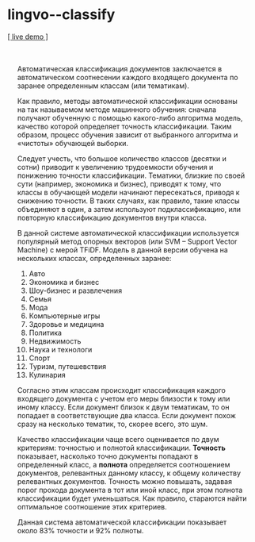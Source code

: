 # lingvo--classify

<a target="_blank" href="http://cls.apphb.com/index.html">[ live demo ]</a>

<div style="padding: 20px">
                        <p>
                        Автоматическая классификация документов заключается в автоматическом соотнесении каждого входящего документа 
						по заранее определенным классам (или тематикам).
                        </p>
                        <p>
                        Как правило, методы автоматической классификации основаны на так называемом методе машинного обучения: 
						сначала получают обученную с помощью какого-либо алгоритма модель, качество которой определяет точность 
						классификации. Таким образом, процесс обучения зависит от выбранного алгоритма и «чистоты» обучающей выборки.
                        </p>
                        <p>
                        Следует учесть, что большое количество классов (десятки и сотни) приводит к увеличению трудоемкости обучения и 
						понижению точности классификации. Тематики, близкие по своей сути (например, экономика и бизнес), 
						приводят к тому, что классы в обучающей модели начинают пересекаться, приводя к снижению точности. 
						В таких случаях, как правило, такие классы объединяют в один, а затем используют подклассификацию,
						или повторную классификацию документов внутри класса.
                        </p>
                        <p>
                        В данной системе автоматической классификации используется популярный метод опорных векторов (или SVM – Support Vector Machine) с мерой TFiDF.  Модель в данной версии обучена на нескольких классах, определенных заранее:
                        <ol>
                            <li>Авто</li>
                            <li>Экономика и бизнес</li>
                            <li>Шоу-бизнес и развлечения</li>
                            <li>Семья</li>
                            <li>Мода</li>
                            <li>Компьютерные игры</li>
                            <li>Здоровье и медицина</li>
                            <li>Политика</li>
                            <li>Недвижимость</li>
                            <li>Наука и технологи</li>
                            <li>Спорт</li>
                            <li>Туризм, путешевствия</li>
                            <li>Кулинария</li>
                        </ol>
                        </p>
                        <p> 
			  Согласно этим классам происходит классификация каждого входящего документа с учетом его меры близости 
			  к тому или иному классу. Если документ близок к двум тематикам, то он попадает в соответствующие два класса. 
			  Если документ похож сразу на несколько тематик, то, скорее всего, это шум.
                        </p>
                        <p>
                          Качество классификации чаще всего оценивается по двум критериям: точностью и полнотой классификации. 
			  <b>Точность</b> показывает, насколько точно документы попадают в определенный класс, 
			  а <b>полнота</b> определяется соотношением документов, релевантных данному классу, 
			  к общему количеству релевантных документов. Точность можно повышать, задавая порог прохода документа 
			  в тот или иной класс, при этом полнота классификации будет уменьшаться. Как правило, 
			  стараются найти оптимальное соотношение этих критериев.
                        </p>
                        <p>
                        Данная система автоматической классификации показывает около 83% точности и 92% полноты.
                        </p>
                        <br/>
                    </div>
